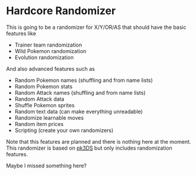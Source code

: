 # Hardcore Randomizer

This is going to be a randomizer for X/Y/OR/AS that should have the basic features like

- Trainer team randomization
- Wild Pokemon randomization
- Evolution randomization

And also advanced features such as

 - Random Pokemon names (shuffling and from name lists)
 - Random Pokemon stats
 - Random Attack names (shuffling and from name lists)
 - Random Attack data
 - Shuffle Pokemon sprites
 - Random text data (can make everything unreadable)
 - Randomize learnable moves
 - Random item prices
 - Scripting (create your own randomizers)

Note that this features are planned and there is nothing here at the moment. This randomizer is based on [pk3DS](https://github.com/kwsch/pk3DS) but only includes randomization features.

Maybe I missed something here?
